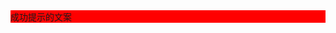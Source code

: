 <div class="dome-alert demo-block">
  <div type="success" class="mred">成功提示的文案</div>
</div>

<style>
.mred{
  background:red;
}